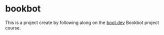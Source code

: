 # bookbot

This is a project create by following along on the [boot.dev](https://www.boot.dev/)
Bookbot project course.
